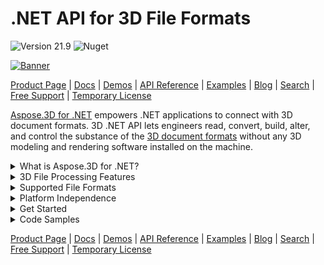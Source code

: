 # .NET API for 3D File Formats

![Version 21.9](https://img.shields.io/badge/nuget-v21.9-blue) ![Nuget](https://img.shields.io/nuget/dt/Aspose.3D)

[![Banner](https://www.aspose.cloud/templates/banners/thirdparty/aspose_3d-for-net.png)](https://products.aspose.com/3d/net/)

[Product Page](https://products.aspose.com/3d/net/) | [Docs](https://docs.aspose.com/3d/net/) | [Demos](https://products.aspose.app/3d/family) | [API Reference](https://apireference.aspose.com/3d/net) | [Examples](https://github.com/aspose-3d/Aspose.3D-for-.NET/tree/master/Examples) | [Blog](https://blog.aspose.com/category/3d/) | [Search](https://search.aspose.com/) | [Free Support](https://forum.aspose.com/c/3d) | [Temporary License](https://purchase.aspose.com/temporary-license)

[Aspose.3D for .NET](https://products.aspose.com/3d/net/) empowers .NET applications to connect with 3D document formats. 3D .NET API lets engineers read, convert, build, alter, and control the substance of the [3D document formats](https://docs.aspose.com/3d/net/supported-file-formats/) without any 3D modeling and rendering software installed on the machine.


<details>
<summary>What is Aspose.3D for .NET?</summary>
  
Aspose.3D for .NET is an on premise class library that enables your .NET applications to create, read, manipulate, convert and save various formats of 3D files (e.g. 3DS, 3MF, DAE, DFX, gITF, U3D, etc.), without installing any 3rd party 3D modeling or rendering software.

Aspose.3D for .NET API enhances your .NET apps to open files of 3D formats and work with the elements within the 3D scenes; such as; line, mesh, nurbs, curves to more complex elements like animation. You can also work with textures, parametrized geometries, scene graphs, custom properties, skeletons, morph deformers and much more.

Aspose.3D for .NET can be used on any operating system (Windows, MacOS, Linux) that can install Mono (.NET 4.0 Framework support) or use .NET Core. It is a single .NET library that you can deploy with any .NET application by simply copying it. You do not have to worry about other services or modules. Aspose.3D for .NET is designed to perform equally well on the server as well as the client-side.

</details>

<details>
<summary>3D File Processing Features</summary>

- [Import 3D scenes from PDF](https://docs.aspose.com/3d/net/import-3d-scenes-and-contents-from-a-pdf/).
- Import, create, customize, & save 3D scenes.
- [Create 3D mesh](https://docs.aspose.com/3d/net/create-3d-mesh-and-scene/) & [scale geometries of a 3D scene](https://docs.aspose.com/3d/net/scale-geometries-of-a-3d-scene/).
- Configure cube by setting up normals or UV.
- Perform element formatting using 3D transformations.
- Share geometry data among multiple nodes of a mesh.
- [Add 3D scene animation](https://docs.aspose.com/3d/net/add-animation-property-and-setup-target-camera-in-3d-document/).
- Work with 3D objects & models.

</details>

<details>
<summary>Supported File Formats</summary>
  
  <details>
    <summary>Read & Write 3D Formats</summary>

        * **Autodesk:** FBX 7.2 to 7.5 (ASCII/Binary)
        * **3D Systems CAD:** STL (ASCII/Binary)
        * **Wavefront:** OBJ
        * **Discreet 3D Studio:** 3DS
        * **Universal3D:** U3D
        * **Collada:** DAE
        * **GL Transmission:** glTF (ASCII/Binary)
        * **Google Draco:** DRC
        * **RVM:** (Text/Binary)
        * **Portable Document Format:** PDF
        * **Other:** AMF, PLY (ASCII/Binary)
  </details>
  
  
  <details>
    <summary>Save 3D Files As</summary>
  
        * **WEB:** HTML
    
</details>
  
  <details>
    <summary>Read 3D Formats</summary>
  
        * **DirectX:** X (ASCII/Binary)
        * **Siemens:** JT
        * **Other:** DXF, ASF, VRML, 3MF
    
  </details>
  
</details>


<details>
<summary>Platform Independence</summary>

Aspose.3D for .NET is written in C# and supports Windows Forms as well as ASP.NET apps. Development can be performed on any platform that has a .NET environment for both 32-bit and 64-bit applications. It supports .NET Frameworks 2.0 till 4.7.2 as well as the Client Profile version for .NET Framework 4.0.
  
</details>

<details>
<summary>Get Started</summary>

Are you ready to give Aspose.3D for .NET a try? Simply execute `Install-Package Aspose.3D` from the Package Manager Console in Visual Studio to fetch the NuGet package. If you already have Aspose.3D for .NET and want to upgrade the version, please execute `Update-Package Aspose.3D` to get the latest version.

</details>


<details>
<summary>Code Samples</summary>

<details>
    <summary>Build a Scene with Primitive 3D Models using C# Code</summary>
    
        You can execute the below code snippet to see how Aspose.3D performs in your environment or check the [GitHub Repository](https://github.com/aspose-3d/Aspose.3D-for-.NET) for other common usage scenarios.

        ```csharp
        // initialize a Scene object
        Scene scene = new Scene();
        // create a Box model
        scene.RootNode.CreateChildNode("box", new Box());
        // create a Cylinder model
        scene.RootNode.CreateChildNode("cylinder", new Cylinder());
        // save drawing in FBX format
        scene.Save(dir + "output.fbx", FileFormat.FBX7500ASCII);
        ```
</details>

<details>
    <summary>Export 3D Scene to Compressed AMF via C# Code</summary>
    
        Aspose.3D for .NET enables you to save 3D meshes in custom binary format, get all property values of 3D scenes as well as flip their coordinate system. The following example demonstrates the conversion of a 3D scene to AMF format while applying compression to it.

        ```csharp
        // load a scene
        Scene scene = new Scene();
        var box = new Box();
        var tr = scene.RootNode.CreateChildNode(box).Transform;
        tr.Scale = new Vector3(12, 12, 12);
        tr.Translation = new Vector3(10, 0, 0);
        tr = scene.RootNode.CreateChildNode(box).Transform;
        // scale transform
        tr.Scale = new Vector3(5, 5, 5);
        // set Euler angles
        tr.EulerAngles = new Vector3(50, 10, 0);
        scene.RootNode.CreateChildNode();
        scene.RootNode.CreateChildNode().CreateChildNode(box);
        scene.RootNode.CreateChildNode().CreateChildNode(box);
        // save compressed AMF file
        scene.Save(dir + "output.amf", new AMFSaveOptions() {
        EnableCompression = true
        });
        ```
</details>
  
</details>

[Product Page](https://products.aspose.com/3d/net/) | [Docs](https://docs.aspose.com/3d/net/) | [Demos](https://products.aspose.app/3d/family) | [API Reference](https://apireference.aspose.com/3d/net) | [Examples](https://github.com/aspose-3d/Aspose.3D-for-.NET/tree/master/Examples) | [Blog](https://blog.aspose.com/category/3d/) | [Search](https://search.aspose.com/) | [Free Support](https://forum.aspose.com/c/3d) | [Temporary License](https://purchase.aspose.com/temporary-license)

